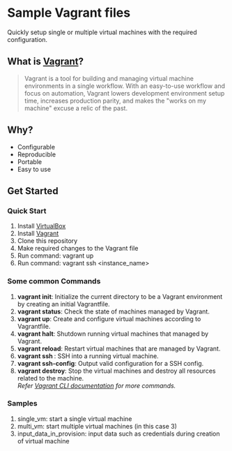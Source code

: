 # Sample Vagrant files
Quickly setup single or multiple virtual machines with the required configuration.

## What is [Vagrant](https://www.vagrantup.com/)?
>Vagrant is a tool for building and managing virtual machine environments in a single workflow. With an easy-to-use workflow and focus on automation, Vagrant lowers development environment setup time, increases production parity, and makes the "works on my machine" excuse a relic of the past.

## Why?
* Configurable
* Reproducible
* Portable
* Easy to use

## Get Started
### Quick Start
1. Install [VirtualBox](https://www.virtualbox.org/wiki/Downloads)
2. Install [Vagrant](https://www.vagrantup.com/downloads.html)
3. Clone this repository
4. Make required changes to the Vagrant file
5. Run command: vagrant up
6. Run command: vagrant ssh <instance_name>

### Some common Commands
1. __vagrant init__:  Initialize the current directory to be a Vagrant environment by creating an initial Vagrantfile.
2. __vagrant status__: Check the state of machines managed by Vagrant.
3. __vagrant up__: Create and configure virtual machines according to Vagrantfile.
4. __vagrant halt__: Shutdown running virtual machines that managed by Vagrant.
5. __vagrant reload__: Restart virtual machines that are managed by Vagrant.
6. __vagrant ssh <instance>__: SSH into a running virtual machine.
7. __vagrant ssh-config__: Output valid configuration for a SSH config.
8. __vagrant destroy__: Stop the virtual machines and destroy all resources related to the machine.  
_Refer [Vagrant CLI documentation](https://www.vagrantup.com/docs/cli/) for more commands._

### Samples
1. single_vm: start a single virtual machine
2. multi_vm: start multiple virtual machines (in this case 3)
3. input_data_in_provision: input data such as credentials during creation of virtual machine
